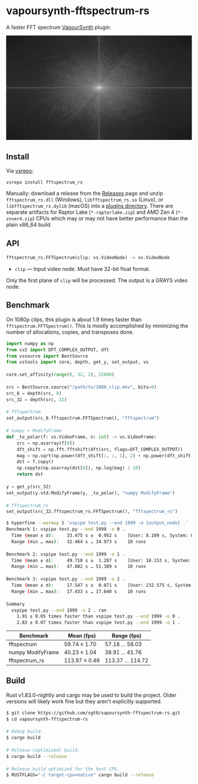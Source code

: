 # vapoursynth-fftspectrum-rs

A faster FFT spectrum [VapourSynth][] plugin.

![example](.github/assets/example.png)

## Install

Via [vsrepo][]:

```
vsrepo install fftspectrum_rs
```

Manually: download a release from the [Releases][] page and unzip
`fftspectrum_rs.dll` (Windows), `libfftspectrum_rs.so` (Linux), or
`libfftspectrum_rs.dylib` (macOS) into a [plugins directory][plugin-autoloading].
There are separate artifacts for Raptor Lake (`*-raptorlake.zip`) and
AMD Zen 4 (`*-znver4.zip`) CPUs which may or may not have better performance
than the plain x86_64 build.

## API

```python
fftspectrum_rs.FFTSpectrum(clip: vs.VideoNode) -> vs.VideoNode
```

- `clip` — Input video node. Must have 32-bit float format.

Only the first plane of `clip` will be processed. The output is a GRAYS video
node.

## Benchmark

On 1080p clips, this plugin is about 1.9 times faster than
`fftspectrum.FFTSpectrum()`. This is mostly accomplished by minimizing the
number of allocations, copies, and transposes done.

```python
import numpy as np
from cv2 import DFT_COMPLEX_OUTPUT, dft
from vssource import BestSource
from vstools import core, depth, get_y, set_output, vs

core.set_affinity(range(0, 32, 2), 22000)

src = BestSource.source("/path/to/1080_clip.mkv", bits=0)
src_8 = depth(src, 8)
src_32 = depth(src, 32)

# fftspectrum
set_output(src_8.fftspectrum.FFTSpectrum(), "fftspectrum")

# numpy + ModifyFrame
def _to_polar(f: vs.VideoFrame, n: int) -> vs.VideoFrame:
    src = np.asarray(f[0])
    dft_shift = np.fft.fftshift(dft(src, flags=DFT_COMPLEX_OUTPUT))
    mag = np.sqrt(np.power(dft_shift[:, :, 1], 2) + np.power(dft_shift[:, :, 0], 2))
    dst = f.copy()
    np.copyto(np.asarray(dst[0]), np.log(mag) / 10)
    return dst

y = get_y(src_32)
set_output(y.std.ModifyFrame(y, _to_polar), "numpy ModifyFrame")

# fftspectrum_rs
set_output(src_32.fftspectrum_rs.FFTSpectrum(), "fftspectrum_rs")
```

```bash
$ hyperfine --warmup 1 'vspipe test.py --end 1999 -o {output_node} .' -P output_node 0 2
Benchmark 1: vspipe test.py --end 1999 -o 0 .
  Time (mean ± σ):     33.475 s ±  0.952 s    [User: 8.109 s, System: 0.141 s]
  Range (min … max):   32.464 s … 34.973 s    10 runs

Benchmark 2: vspipe test.py --end 1999 -o 1 .
  Time (mean ± σ):     49.710 s ±  1.287 s    [User: 18.153 s, System: 6.534 s]
  Range (min … max):   47.882 s … 51.389 s    10 runs

Benchmark 3: vspipe test.py --end 1999 -o 2 .
  Time (mean ± σ):     17.547 s ±  0.071 s    [User: 232.575 s, System: 7.808 s]
  Range (min … max):   17.433 s … 17.640 s    10 runs

Summary
  vspipe test.py --end 1999 -o 2 . ran
    1.91 ± 0.05 times faster than vspipe test.py --end 1999 -o 0 .
    2.83 ± 0.07 times faster than vspipe test.py --end 1999 -o 1 .
```

| Benchmark         | Mean (fps)    | Range (fps)     |
| ----------------- | ------------- | --------------- |
| fftspectrum       | 59.74 ± 1.70  | 57.18 … 58.03   |
| numpy ModifyFrame | 40.23 ± 1.04  | 38.91 … 41.76   |
| fftspectrum_rs    | 113.97 ± 0.46 | 113.37 … 114.72 |

## Build

Rust v1.83.0-nightly and cargo may be used to build the project. Older versions
will likely work fine but they aren't explicitly supported.

```bash
$ git clone https://github.com/sgt0/vapoursynth-fftspectrum-rs.git
$ cd vapoursynth-fftspectrum-rs

# Debug build.
$ cargo build

# Release (optimized) build.
$ cargo build --release

# Release build optimized for the host CPU.
$ RUSTFLAGS="-C target-cpu=native" cargo build --release
```

[VapourSynth]: https://www.vapoursynth.com
[vsrepo]: https://github.com/vapoursynth/vsrepo
[Releases]: https://github.com/sgt0/vapoursynth-fftspectrum-rs/releases
[plugin-autoloading]: https://www.vapoursynth.com/doc/installation.html#plugin-autoloading
